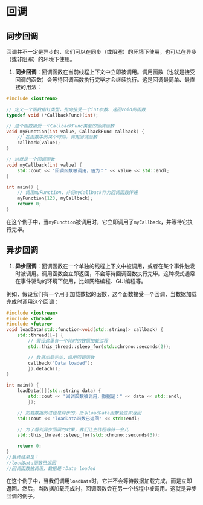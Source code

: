 # 回调

## 同步回调

回调并不一定是异步的，它们可以在同步（或阻塞）的环境下使用，也可以在异步（或非阻塞）的环境下使用。

1. **同步回调**：回调函数在当前线程上下文中立即被调用。调用函数（也就是接受回调的函数）会等待回调函数执行完毕才会继续执行。这是回调最简单、最直接的用法：

```c++
#include <iostream>

// 定义一个函数指针类型，指向接受一个int参数、返回void的函数
typedef void (*CallbackFunc)(int);

// 这个函数接受一个CallbackFunc类型的回调函数
void myFunction(int value, CallbackFunc callback) {
    // 在函数中的某个时刻，调用回调函数
    callback(value);
}

// 这就是一个回调函数
void myCallback(int value) {
    std::cout << "回调函数被调用，值为：" << value << std::endl;
}

int main() {
    // 调用myFunction，并将myCallback作为回调函数传递
    myFunction(123, myCallback);
    return 0;
}
```

在这个例子中，当`myFunction`被调用时，它立即调用了`myCallback`，并等待它执行完毕。

## 异步回调

1. **异步回调**：回调函数在一个单独的线程上下文中被调用，或者在某个事件触发时被调用。调用函数会立即返回，不会等待回调函数执行完毕。这种模式通常在事件驱动的环境下使用，比如网络编程、GUI编程等。

例如，假设我们有一个用于加载数据的函数，这个函数接受一个回调，当数据加载完成时调用这个回调：

```c++
#include <iostream>
#include <thread>
#include <future>
void loadData(std::function<void(std::string)> callback) {
    std::thread([=] {
        // 假设这里有一个耗时的数据加载过程
        std::this_thread::sleep_for(std::chrono::seconds(2));

        // 数据加载完毕，调用回调函数
        callback("Data loaded");
        }).detach();
}

int main() {
    loadData([](std::string data) {
        std::cout << "回调函数被调用，数据是：" << data << std::endl;
        });

    // 加载数据的过程是异步的，所以loadData函数会立即返回
    std::cout << "loadData函数已返回" << std::endl;

    // 为了看到异步回调的效果，我们让主线程等待一会儿
    std::this_thread::sleep_for(std::chrono::seconds(3));

    return 0;
}
//最终结果是：
//loadData函数已返回
//回调函数被调用，数据是：Data loaded
```

在这个例子中，当我们调用`loadData`时，它并不会等待数据加载完成，而是立即返回。然后，当数据加载完成时，回调函数会在另一个线程中被调用。这就是异步回调的例子。